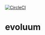 [![CircleCI](https://circleci.com/gh/alexandremattje/evoluum.svg?style=svg&circle-token=126dc5dc55dedffb2e5e5ab527a565bd077b393a)](https://circleci.com/gh/alexandremattje/evoluum)

# evoluum
